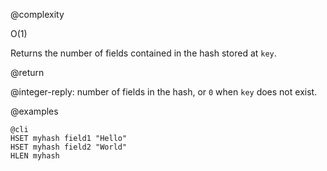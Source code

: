 @complexity

O(1)


Returns the number of fields contained in the hash stored at `key`.

@return

@integer-reply: number of fields in the hash, or `0` when `key` does not exist.

@examples

    @cli
    HSET myhash field1 "Hello"
    HSET myhash field2 "World"
    HLEN myhash

